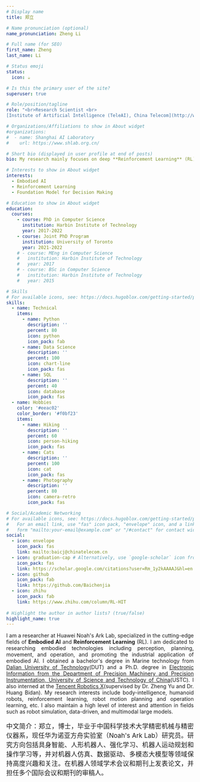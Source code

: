 ```yaml
---
# Display name
title: 郑立

# Name pronunciation (optional)
name_pronunciation: Zheng Li

# Full name (for SEO)
first_name: Zheng
last_name: Li

# Status emoji
status:
  icon: ☕️

# Is this the primary user of the site?
superuser: true

# Role/position/tagline
role: "<br>Research Scientist <br>
[Institute of Artificial Intelligence (TeleAI), China Telecom](http://www.chinatelecom.com.cn)"

# Organizations/Affiliations to show in About widget
#organizations:
#  - name: Shanghai AI Laboratory
#    url: https://www.shlab.org.cn/

# Short bio (displayed in user profile at end of posts)
bio: My research mainly focuses on deep **Reinforcement Learning** (RL) and **Embodied AI**, including diffusion/transformer embodied system, Preference Learning, offline RL, robust RL, efficient exploration, representation learning, and multi-agent system.

# Interests to show in About widget
interests:
  - Embodied AI
  - Reinforcement Learning
  - Foundation Model for Decision Making

# Education to show in About widget
education:
  courses:
    - course: PhD in Computer Science
      institution: Harbin Institute of Technology
      year: 2017-2022
    - course: Joint PhD Program
      institution: University of Toronto
      year: 2021-2022
    # - course: MEng in Computer Science
    #   institution: Harbin Institute of Technology
    #   year: 2017
    # - course: BSc in Computer Science
    #   institution: Harbin Institute of Technology
    #   year: 2015

# Skills
# For available icons, see: https://docs.hugoblox.com/getting-started/page-builder/#icons
skills:
  - name: Technical
    items:
      - name: Python
        description: ''
        percent: 80
        icon: python
        icon_pack: fab
      - name: Data Science
        description: ''
        percent: 100
        icon: chart-line
        icon_pack: fas
      - name: SQL
        description: ''
        percent: 40
        icon: database
        icon_pack: fas
  - name: Hobbies
    color: '#eeac02'
    color_border: '#f0bf23'
    items:
      - name: Hiking
        description: ''
        percent: 60
        icon: person-hiking
        icon_pack: fas
      - name: Cats
        description: ''
        percent: 100
        icon: cat
        icon_pack: fas
      - name: Photography
        description: ''
        percent: 80
        icon: camera-retro
        icon_pack: fas

# Social/Academic Networking
# For available icons, see: https://docs.hugoblox.com/getting-started/page-builder/#icons
#   For an email link, use "fas" icon pack, "envelope" icon, and a link in the
#   form "mailto:your-email@example.com" or "/#contact" for contact widget.
social:
  - icon: envelope
    icon_pack: fas
    link: mailto:baicj@chinatelecom.cn
  - icon: graduation-cap # Alternatively, use `google-scholar` icon from `ai` icon pack
    icon_pack: fas
    link: https://scholar.google.com/citations?user=Rm_1y2kAAAAJ&hl=en
  - icon: github
    icon_pack: fab
    link: https://github.com/Baichenjia
  - icon: zhihu
    icon_pack: fab
    link: https://www.zhihu.com/column/RL-HIT
    
# Highlight the author in author lists? (true/false)
highlight_name: true
---
```


<style>
.justify-text {
  text-align: justify;
}
.chinese-intro {
  font-size: 17px;
  text-align: justify;
}
</style>

<div class="justify-text">

I am a researcher at Huawei Noah's Ark Lab, specialized in the cutting-edge fields of **Embodied AI** and **Reinforcement Learning** (RL). I am dedicated to researching embodied technologies including perception, planning, movement, and operation, and promoting the industrial application of embodied AI. I obtained a bachelor's degree in Marine technology from [Dalian University of Technology](https://www.dlut.edu.cn/)(DUT) and a Ph.D. degree in [Electronic Information from the Department of Precision Machinery and Precision Instrumentation, University of Science and Technology of China](https://pmpi.ustc.edu.cn/main.htm)(USTC). I also interned at the [Tencent Robotics X](https://ai.tencent.com/ailab/zh/index)(supervised by Dr. Zheng Yu and Dr. Huang Bidan). My research interests include body-intelligence, humanoid robots, reinforcement learning, robot motion planning and operation learning, etc. I also maintain a high level of interest and attention in fields such as robot simulation, data-driven, and multimodal large models.

</div>

<div class="chinese-intro">

中文简介：郑立，博士，毕业于中国科学技术大学精密机械与精密仪器系，现任华为诺亚方舟实验室（Noah's Ark Lab）研究员。研究方向包括具身智能、人形机器人、强化学习、机器人运动规划和操作学习等，并对机器人仿真、数据驱动、多模态大模型等领域保持高度兴趣和关注。在机器人领域学术会议和期刊上发表论文，并担任多个国际会议和期刊的审稿人。

</div>  
